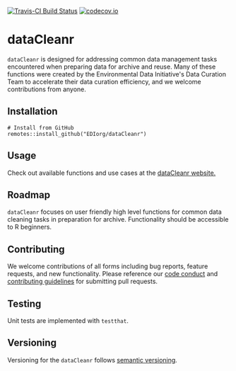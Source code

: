 [![Travis-CI Build Status](https://travis-ci.com/EDIorg/dataCleanr.svg?branch=master)](https://travis-ci.org/EDIorg/dataCleanr)
[![codecov.io](https://codecov.io/github/EDIorg/dataCleanr/coverage.svg?branch=master)](https://codecov.io/github/EDIorg/dataCleanr?branch=master)

# dataCleanr

`dataCleanr` is designed for addressing common data management tasks encountered when preparing data for archive and reuse. Many of these functions were created by the Environmental Data Initiative's Data Curation Team to accelerate their data curation efficiency, and we welcome contributions from anyone.

## Installation

```
# Install from GitHub
remotes::install_github("EDIorg/dataCleanr")
```

## Usage

Check out available functions and use cases at the [dataCleanr website.](https://EDIorg.github.io/dataCleanr/)

## Roadmap

`dataCleanr` focuses on user friendly high level functions for common data cleaning tasks in preparation for archive. Functionality should be accessible to R beginners.

## Contributing

We welcome contributions of all forms including bug reports, feature requests, and new functionality. Please reference our [code conduct](https://github.com/EDIorg/dataCleanr/blob/master/CODE_OF_CONDUCT.md) and [contributing guidelines](https://github.com/EDIorg/dataCleanr/blob/master/CONTRIBUTING.md) for submitting pull requests.

## Testing

Unit tests are implemented with `testthat`.

## Versioning

Versioning for the `dataCleanr` follows [semantic versioning](https://semver.org/).

